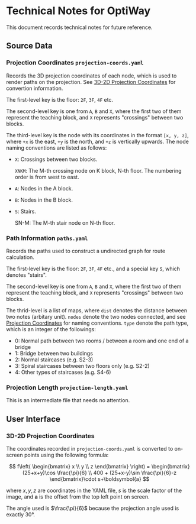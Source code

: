 # Technical Notes for OptiWay

This document records technical notes for future reference.

## Source Data

### Projection Coordinates `projection-coords.yaml`

Records the 3D projection coordinates of each node, which is used to render paths on the projection. See [3D-2D Projection Coordinates](#3d-2d-projection-coordinates) for convertion information.

The first-level key is the floor: `2F`, `3F`, `4F` etc.

The second-level key is one from `A`, `B` and `X`, where the first two of them represent the teaching block, and `X` represents "crossings" between two blocks.

The third-level key is the node with its coordinates in the format `[x, y, z]`, where `+x` is the east, `+y` is the north, and `+z` is vertically upwards. The node naming conventions are listed as follows:
- `X`: Crossings between two blocks.
 
    `XNKM`: The M-th crossing node on K block, N-th floor. The numbering order is from west to east.
- `A`: Nodes in the A block.
- `B`: Nodes in the B block.
- `S`: Stairs.

  SN-M: The M-th stair node on N-th floor.

### Path Information `paths.yaml`

Records the paths used to construct a undirected graph for route calculation.

The first-level key is the floor: `2F`, `3F`, `4F` etc., and a special key `S`, which denotes "stairs".

The second-level key is one from `A`, `B` and `X`, where the first two of them represent the teaching block, and `X` represents "crossings" between two blocks.

The thrid-level is a list of maps, where `dist` denotes the distance between two notes (arbitary unit). `nodes` denote the two nodes connected, and see [Projection Coordinates](#projection-coordinates-projection-coordsyaml) for naming conventions. `type` denote the path type, which is an integer of the followings:

- 0: Normal path between two rooms / between a room and one end of a bridge
- 1: Bridge between two buildings
- 2: Normal staircases (e.g. S2-3)
- 3: Spiral staircases between two floors only (e.g. S2-2)
- 4: Other types of staircases (e.g. S4-6)

### Projection Length `projection-length.yaml`

This is an intermediate file that needs no attention.

## User Interface

### 3D-2D Projection Coordinates

The coordinates recorded in `projection-coords.yaml` is converted to on-screen points using the following formula:

$$
f\left( \begin{bmatrix}
x \\
y \\
z
\end{bmatrix} \right) = \begin{bmatrix}
(25+x+y)\cos \frac{\pi}{6} \\
400 + (25+x-y)\sin \frac{\pi}{6}-z
\end{bmatrix}\cdot s+\boldsymbol{a}
$$

where $x, y, z$ are coordinates in the YAML file, $s$ is the scale factor of the image, and $\boldsymbol{a}$ is the offset from the top left point on screen.

The angle used is $\frac{\pi}{6}$ because the projection angle used is exactly $30°$.
